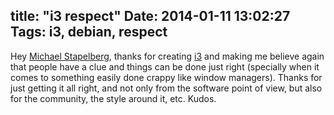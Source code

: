 title: "i3 respect"
Date: 2014-01-11 13:02:27
Tags: i3, debian, respect
---
Hey <a href="http://michael.stapelberg.de/">Michael Stapelberg</a>, thanks for
creating <a href="http://i3wm.org/">i3</a> and making me believe again that
people have a clue and things can be done just right (specially when it comes
to something easily done crappy like window managers). Thanks for just getting
it all right, and not only from the software point of view, but also for the
community, the style around it, etc. Kudos.

